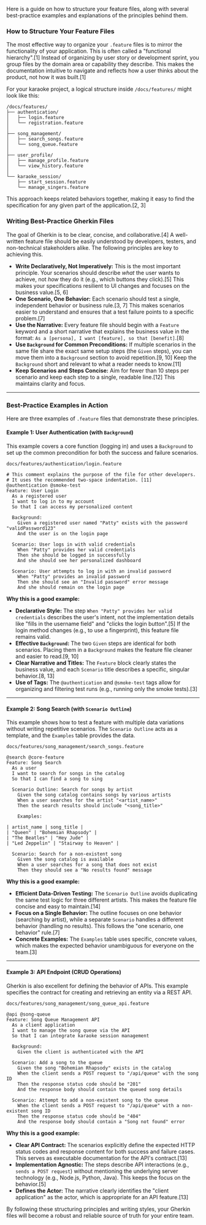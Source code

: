 Here is a guide on how to structure your feature files, along with several best-practice examples and explanations of the principles behind them.

### How to Structure Your Feature Files

The most effective way to organize your `.feature` files is to mirror the functionality of your application. This is often called a "functional hierarchy".[1] Instead of organizing by user story or development sprint, you group files by the domain area or capability they describe. This makes the documentation intuitive to navigate and reflects how a user thinks about the product, not how it was built.[1]

For your karaoke project, a logical structure inside `/docs/features/` might look like this:

```
/docs/features/
├── authentication/
│   ├── login.feature
│   └── registration.feature
│
├── song_management/
│   ├── search_songs.feature
│   └── song_queue.feature
│
├── user_profile/
│   ├── manage_profile.feature
│   └── view_history.feature
│
└── karaoke_session/
    ├── start_session.feature
    └── manage_singers.feature
```

This approach keeps related behaviors together, making it easy to find the specification for any given part of the application.[2, 3]

### Writing Best-Practice Gherkin Files

The goal of Gherkin is to be clear, concise, and collaborative.[4] A well-written feature file should be easily understood by developers, testers, and non-technical stakeholders alike. The following principles are key to achieving this.

  * **Write Declaratively, Not Imperatively:** This is the most important principle. Your scenarios should describe *what* the user wants to achieve, not *how* they do it (e.g., which buttons they click).[5] This makes your specifications resilient to UI changes and focuses on the business value.[5, 6]
  * **One Scenario, One Behavior:** Each scenario should test a single, independent behavior or business rule.[3, 7] This makes scenarios easier to understand and ensures that a test failure points to a specific problem.[7]
  * **Use the Narrative:** Every feature file should begin with a `Feature` keyword and a short narrative that explains the business value in the format: `As a [persona], I want [feature], so that [benefit]`.[8]
  * **Use `Background` for Common Preconditions:** If multiple scenarios in the same file share the exact same setup steps (the `Given` steps), you can move them into a `Background` section to avoid repetition.[9, 10] Keep the `Background` short and relevant to what a reader needs to know.[11]
  * **Keep Scenarios and Steps Concise:** Aim for fewer than 10 steps per scenario and keep each step to a single, readable line.[12] This maintains clarity and focus.

-----

### Best-Practice Examples in Action

Here are three examples of `.feature` files that demonstrate these principles.

#### Example 1: User Authentication (with `Background`)

This example covers a core function (logging in) and uses a `Background` to set up the common precondition for both the success and failure scenarios.

`docs/features/authentication/login.feature`

```gherkin
# This comment explains the purpose of the file for other developers.
# It uses the recommended two-space indentation. [11]
@authentication @smoke-test
Feature: User Login
  As a registered user
  I want to log in to my account
  So that I can access my personalized content

  Background:
    Given a registered user named "Patty" exists with the password "validPassword123"
    And the user is on the login page

  Scenario: User logs in with valid credentials
    When "Patty" provides her valid credentials
    Then she should be logged in successfully
    And she should see her personalized dashboard

  Scenario: User attempts to log in with an invalid password
    When "Patty" provides an invalid password
    Then she should see an "Invalid password" error message
    And she should remain on the login page
```

**Why this is a good example:**

  * **Declarative Style:** The step `When "Patty" provides her valid credentials` describes the user's intent, not the implementation details like "fills in the username field" and "clicks the login button".[5] If the login method changes (e.g., to use a fingerprint), this feature file remains valid.
  * **Effective `Background`:** The two `Given` steps are identical for both scenarios. Placing them in a `Background` makes the feature file cleaner and easier to read.[9, 10]
  * **Clear Narrative and Titles:** The `Feature` block clearly states the business value, and each `Scenario` title describes a specific, singular behavior.[8, 13]
  * **Use of Tags:** The `@authentication` and `@smoke-test` tags allow for organizing and filtering test runs (e.g., running only the smoke tests).[3]

-----

#### Example 2: Song Search (with `Scenario Outline`)

This example shows how to test a feature with multiple data variations without writing repetitive scenarios. The `Scenario Outline` acts as a template, and the `Examples` table provides the data.

`docs/features/song_management/search_songs.feature`

```gherkin
@search @core-feature
Feature: Song Search
  As a user
  I want to search for songs in the catalog
  So that I can find a song to sing

  Scenario Outline: Search for songs by artist
    Given the song catalog contains songs by various artists
    When a user searches for the artist "<artist_name>"
    Then the search results should include "<song_title>"

    Examples:

| artist_name | song_title |
| "Queen" | "Bohemian Rhapsody" |
| "The Beatles" | "Hey Jude" |
| "Led Zeppelin" | "Stairway to Heaven" |

  Scenario: Search for a non-existent song
    Given the song catalog is available
    When a user searches for a song that does not exist
    Then they should see a "No results found" message
```

**Why this is a good example:**

  * **Efficient Data-Driven Testing:** The `Scenario Outline` avoids duplicating the same test logic for three different artists. This makes the feature file concise and easy to maintain.[14]
  * **Focus on a Single Behavior:** The outline focuses on one behavior (searching by artist), while a separate `Scenario` handles a different behavior (handling no results). This follows the "one scenario, one behavior" rule.[7]
  * **Concrete Examples:** The `Examples` table uses specific, concrete values, which makes the expected behavior unambiguous for everyone on the team.[3]

-----

#### Example 3: API Endpoint (CRUD Operations)

Gherkin is also excellent for defining the behavior of APIs. This example specifies the contract for creating and retrieving an entity via a REST API.

`docs/features/song_management/song_queue_api.feature`

```gherkin
@api @song-queue
Feature: Song Queue Management API
  As a client application
  I want to manage the song queue via the API
  So that I can integrate karaoke session management

  Background:
    Given the client is authenticated with the API

  Scenario: Add a song to the queue
    Given the song "Bohemian Rhapsody" exists in the catalog
    When the client sends a POST request to "/api/queue" with the song ID
    Then the response status code should be "201"
    And the response body should contain the queued song details

  Scenario: Attempt to add a non-existent song to the queue
    When the client sends a POST request to "/api/queue" with a non-existent song ID
    Then the response status code should be "404"
    And the response body should contain a "Song not found" error
```

**Why this is a good example:**

  * **Clear API Contract:** The scenarios explicitly define the expected HTTP status codes and response content for both success and failure cases. This serves as executable documentation for the API's contract.[13]
  * **Implementation Agnostic:** The steps describe API interactions (e.g., `sends a POST request`) without mentioning the underlying server technology (e.g., Node.js, Python, Java). This keeps the focus on the behavior.[5]
  * **Defines the Actor:** The narrative clearly identifies the "client application" as the actor, which is appropriate for an API feature.[13]

By following these structuring principles and writing styles, your Gherkin files will become a robust and reliable source of truth for your entire team.